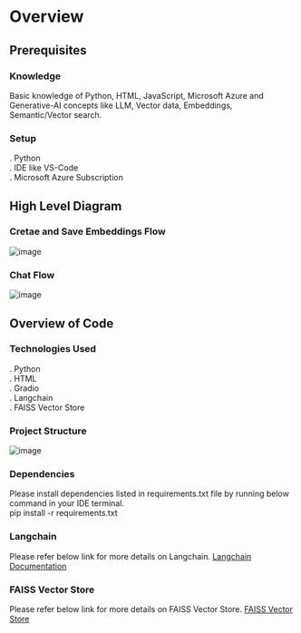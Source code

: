 # Overview

## Prerequisites
### Knowledge
Basic knowledge of Python, HTML, JavaScript, Microsoft Azure and Generative-AI concepts like LLM, Vector data, Embeddings, Semantic/Vector search.

### Setup
. Python  
. IDE like VS-Code  
. Microsoft Azure Subscription  

## High Level Diagram
### Cretae and Save Embeddings Flow
![image](https://github.com/meetrais/Azure-AI-OpenAI/assets/17907862/5ae3b4f9-ceb8-4cd3-852b-88abef88b8de)

### Chat Flow
![image](https://github.com/meetrais/Azure-AI-OpenAI/assets/17907862/68d605aa-e0f3-4134-8a14-fd88e1c953d3)

## Overview of Code
### Technologies Used
. Python  
. HTML  
. Gradio  
. Langchain  
. FAISS Vector Store  

### Project Structure
![image](https://github.com/meetrais/Azure-AI-Search-OpenAI/assets/17907862/7235a84f-d727-4fc3-8970-47eeed0548de)

### Dependencies
Please install dependencies listed in requirements.txt file by running below command in your IDE terminal.  
pip install -r requirements.txt

### Langchain
Please refer below link for more details on Langchain.
[Langchain Documentation](https://python.langchain.com/docs/get_started/introduction/)

### FAISS Vector Store
Please refer below link for more details on FAISS Vector Store.
[FAISS Vector Store](https://faiss.ai/index.html)
